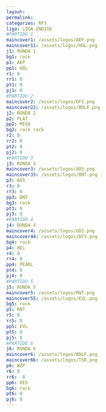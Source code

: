 ```yaml
---
layout: 
permalink: 
categories: RP3
liga: LIGA INDIGO
#PARTIDO 1
maincover1: /assets/logos/AEP.png
maincover11: /assets/logos/HOL.png
j1: RONDA 1
bg1: rock
p1: AEP
pp1: HOL
r1: 0
rr1: 0
pt1: 0
pj1: 0
#PARTIDO 2
maincover2: /assets/logos/DFS.png
maincover22: /assets/logos/BDLF.png
j2: RONDA 2
p2: PLAT
pp2: MEXA
bg2: rock rock
r2: 0
rr2: 0
pt2: 0
pj2: 0
#PARTIDO 3
j3: RONDA 3
maincover3: /assets/logos/AOS.png
maincover33: /assets/logos/BNT.png
p3: AOS
r3: 0
rr3: 0
pp3: BNT
bg3: rock
pt3: 0
pj3: 0
#PARTIDO 4
j4: RONDA 4
maincover4: /assets/logos/GDI.png
maincover44: /assets/logos/DFS.png
bg4: rock 
p4: HEL
r4: 0
rr4: 0
pp4: PEARL
pt4: 0
pj4: 0
#PARTIDO 5
j5: RONDA 5
maincover5: /assets/logos/RNT.png
maincover55: /assets/logos/EVL.png
bg5: rock 
p5: RNT
r5: 0
rr5: 0
pp5: EVL
pt5: 0
pj5: 0
#PARTIDO 6
j6: RONDA 6
maincover6: /assets/logos/BDLF.png
maincover66: /assets/logos/TSR.png
p6: WZP
r6: 0
rr6:  0
pp6: DES
bg6: rock
pt6: 0
pj6: 0
---
```

